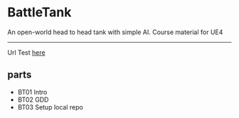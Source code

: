 # BattleTank
An open-world head to head tank with simple AI. Course material for UE4
***
Url Test [here](https://www.linkedin.com/in/taturguillaume/)
## parts
* BT01 Intro
* BT02 GDD
* BT03 Setup local repo  
